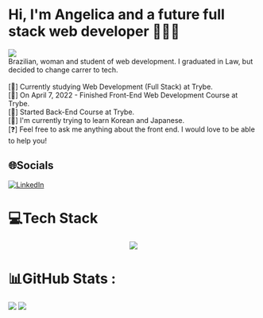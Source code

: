 # Hi, I'm Angelica and a future full stack web developer 👱🏻‍♀️
![](https://komarev.com/ghpvc/?username=AngelicaCSSilva&label=Visitors+Count&color=brightgreen)<br/>
Brazilian, woman and student of web development.
I graduated in Law, but decided to change carrer to tech.<br/><br/>
[🔭] Currently studying Web Development (Full Stack) at Trybe. <br/>
[🌟] On April 7, 2022 - Finished Front-End Web Development Course at Trybe. <br/>
[🌱] Started Back-End Course at Trybe. <br/>
[💬] I'm currently trying to learn Korean and Japanese. <br/>
[❓] Feel free to ask me anything about the front end. I would love to be able to help you!

## 🌐Socials
[![LinkedIn](https://img.shields.io/badge/LinkedIn-%230077B5.svg?logo=linkedin&logoColor=white)](https://linkedin.com/in/angelicacssilva) 

# 💻Tech Stack
<p align="center">
  <a href="https://skillicons.dev">
    <img src="https://skillicons.dev/icons?i=git,github,vscode,html,css,bootstrap,js,jest,md,react,redux,styledcomponents,vite,docker,nodejs,express,mysql,py" />
  </a>
</p>

# 📊GitHub Stats :
![](https://github-readme-streak-stats.herokuapp.com/?user=AngelicaCSSilva&theme=radical&hide_border=false&layout=full)
![](https://github-readme-stats.vercel.app/api/top-langs/?username=AngelicaCSSilva&theme=radical&hide_border=false&include_all_commits=true&count_private=true&layout=full)


